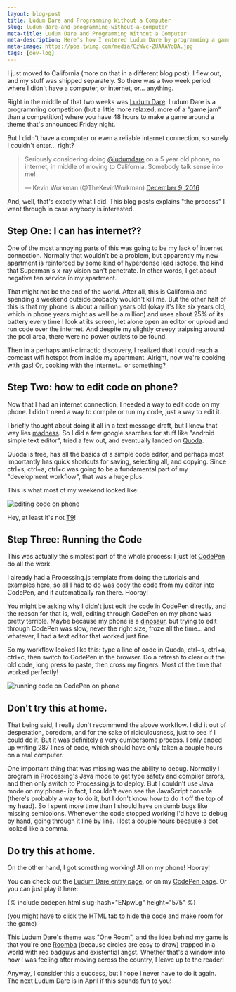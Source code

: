 ```yaml
---
layout: blog-post
title: Ludum Dare and Programming Without a Computer
slug: ludum-dare-and-programming-without-a-computer
meta-title: Ludum Dare and Programming Without a Computer
meta-description: Here's how I entered Ludum Dare by programming a game without using a computer.
meta-image: https://pbs.twimg.com/media/CzWVc-ZUAAAVoBA.jpg
tags: [dev-log]
---
```


I just moved to California (more on that in a different blog post). I flew out, and my stuff was shipped separately. So there was a two week period where I didn't have a computer, or internet, or... anything.

Right in the middle of that two weeks was [Ludum Dare](http://ludumdare.com/compo/). Ludum Dare is a programming competition (but a little more relaxed, more of a "game jam" than a competition) where you have 48 hours to make a game around a theme that's announced Friday night.

But I didn't have a computer or even a reliable internet connection, so surely I couldn't enter... right?

<blockquote class="twitter-tweet" data-lang="en"><p lang="en" dir="ltr">Seriously considering doing <a href="https://twitter.com/ludumdare">@ludumdare</a> on a 5 year old phone, no internet, in middle of moving to California. Somebody talk sense into me!</p>&mdash; Kevin Workman (@TheKevinWorkman) <a href="https://twitter.com/TheKevinWorkman/status/807351235477061632">December 9, 2016</a></blockquote>
<script async href="{{ site.baseurl }}//platform.twitter.com/widgets.js" charset="utf-8"></script>

And, well, that's exactly what I did. This blog posts explains "the process" I went through in case anybody is interested.

## Step One: I can has internet??

One of the most annoying parts of this was going to be my lack of internet connection. Normally that wouldn't be a problem, but apparently my new apartment is reinforced by some kind of hyperdense lead isotope, the kind that Superman's x-ray vision can't penetrate. In other words, I get about negative ten service in my apartment.

That might not be the end of the world. After all, this is California and spending a weekend outside probably wouldn't kill me. But the other half of this is that my phone is about a million years old (okay it's like six years old, which in phone years might as well be a million) and uses about 25% of its battery every time I look at its screen, let alone open an editor or upload and run code over the internet. And despite my slightly creepy traipsing around the pool area, there were no power outlets to be found.

Then in a perhaps anti-climactic discovery, I realized that I could reach a comcast wifi hotspot from inside my apartment. Alright, now we're cooking with gas! Or, cooking with the internet... or something?

## Step Two: how to edit code on phone?

Now that I had an internet connection, I needed a way to edit code on my phone. I didn't need a way to compile or run my code, just a way to edit it.

I briefly thought about doing it all in a text message draft, but I knew that way lies [madness](https://www.youtube.com/watch?v=OkidhcHDhkc). So I did a few google searches for stuff like "android simple text editor", tried a few out, and eventually landed on [Quoda](https://play.google.com/store/apps/details?id=com.henrythompson.quoda&hl=en).

Quoda is free, has all the basics of a simple code editor, and perhaps most importantly has quick shortcuts for saving, selecting all, and copying. Since ctrl+s, ctrl+a, ctrl+c was going to be a fundamental part of my "development workflow", that was a huge plus.

This is what most of my weekend looked like:

![editing code on phone](https://pbs.twimg.com/media/CzWVc-ZUAAAVoBA.jpg:small)

Hey, at least it's not [T9](https://en.wikipedia.org/wiki/T9_(predictive_text))!

## Step Three: Running the Code

This was actually the simplest part of the whole process: I just let [CodePen](http://codepen.io/) do all the work.

I already had a Processing.js template from doing the tutorials and examples here, so all I had to do was copy the code from my editor into CodePen, and it automatically ran there. Hooray!

You might be asking why I didn't just edit the code in CodePen directly, and the reason for that is, well, editing through CodePen on my phone was pretty terrible. Maybe because my phone is a [dinosaur](https://en.wikipedia.org/wiki/Oviraptor), but trying to edit through CodePen was slow, never the right size, froze all the time... and whatever, I had a text editor that worked just fine.

So my workflow looked like this: type a line of code in Quoda, ctrl+s, ctrl+a, ctrl+c, then switch to CodePen in the browser. Do a refresh to clear out the old code, long press to paste, then cross my fingers. Most of the time that worked perfectly!

![running code on CodePen on phone](https://pbs.twimg.com/media/CzXORjbWQAEmHVG.jpg:small)

## Don't try this at home.

That being said, I really don't recommend the above workflow. I did it out of desperation, boredom, and for the sake of ridiculousness, just to see if I could do it. But it was definitely a very cumbersome process. I only ended up writing 287 lines of code, which should have only taken a couple hours on a real computer.

One important thing that was missing was the ability to debug. Normally I program in Processing's Java mode to get type safety and compiler errors, and then only switch to Processing.js to deploy. But I couldn't use Java mode on my phone- in fact, I couldn't even see the JavaScript console (there's probably a way to do it, but I don't know how to do it off the top of my head). So I spent more time than I should have on dumb bugs like missing semicolons. Whenever the code stopped working I'd have to debug by hand, going through it line by line. I lost a couple hours because a dot looked like a comma.

## Do try this at home.

On the other hand, I got something working! All on my phone! Hooray!

You can check out the [Ludum Dare entry page](http://ludumdare.com/compo/ludum-dare-37/?action=preview&uid=5364), or on my [CodePen page](http://codepen.io/KevinWorkman/pen/ENpwLg). Or you can just play it here:

{% include codepen.html slug-hash="ENpwLg" height="575" %}

(you might have to click the HTML tab to hide the code and make room for the game)

This Ludum Dare's theme was "One Room", and the idea behind my game is that you're one [Roomba](https://en.wikipedia.org/wiki/Roomba) (because circles are easy to draw) trapped in a world with red badguys and existential angst. Whether that's a window into how I was feeling after moving across the country, I leave up to the reader!

Anyway, I consider this a success, but I hope I never have to do it again. The next Ludum Dare is in April if this sounds fun to you!
